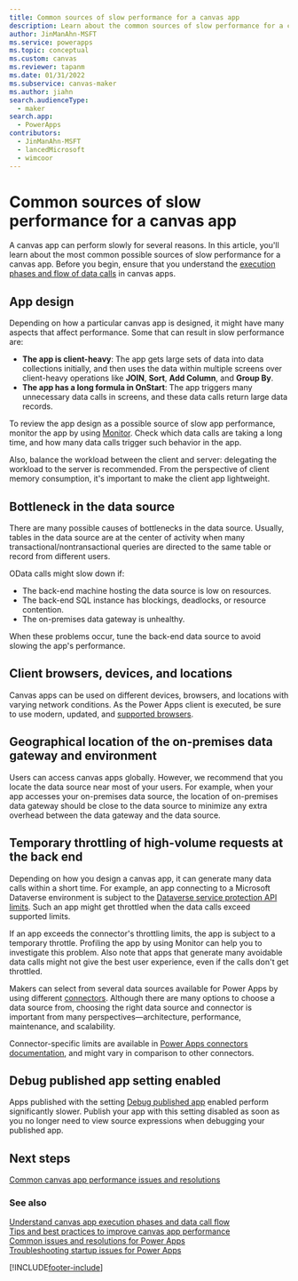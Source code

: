 ```yaml
---
title: Common sources of slow performance for a canvas app
description: Learn about the common sources of slow performance for a canvas app.
author: JinManAhn-MSFT
ms.service: powerapps
ms.topic: conceptual
ms.custom: canvas
ms.reviewer: tapanm
ms.date: 01/31/2022
ms.subservice: canvas-maker
ms.author: jiahn
search.audienceType: 
  - maker
search.app: 
  - PowerApps
contributors:
  - JinManAhn-MSFT
  - lancedMicrosoft
  - wimcoor
---
```


# Common sources of slow performance for a canvas app

A canvas app can perform slowly for several reasons. In this article, you'll learn about the most common possible sources of slow performance for a canvas app. Before you begin, ensure that you understand the [execution phases and flow of data calls](execution-phases-data-flow.md) in canvas apps.

## App design

Depending on how a particular canvas app is designed, it might have many aspects that affect performance. Some that can result in slow performance are:

- **The app is client-heavy**: The app gets large sets of data into data collections initially, and then uses the data within multiple screens over client-heavy operations like **JOIN**, **Sort**, **Add Column**, and **Group By**.
- **The app has a long formula in OnStart**: The app triggers many unnecessary data calls in screens, and these data calls return large data records.

To review the app design as a possible source of slow app performance, monitor the app by using [Monitor](../monitor-overview.md). Check which data calls are taking a long time, and how many data calls trigger such behavior in the app.

Also, balance the workload between the client and server: delegating the workload to the server is recommended. From the perspective of client memory consumption, it's important to make the client app lightweight.

## Bottleneck in the data source

There are many possible causes of bottlenecks in the data source. Usually, tables in the data source are at the center of activity when many transactional/nontransactional queries are directed to the same table or record from different users.

OData calls might slow down if:

- The back-end machine hosting the data source is low on resources.
- The back-end SQL instance has blockings, deadlocks, or resource contention.
- The on-premises data gateway is unhealthy.

When these problems occur, tune the back-end data source to avoid slowing the app's performance.

## Client browsers, devices, and locations

Canvas apps can be used on different devices, browsers, and locations with varying network conditions. As the Power Apps client is executed, be sure to use modern, updated, and [supported browsers](limits-and-config.md#supported-browsers-for-running-canvas-apps).

## Geographical location of the on-premises data gateway and environment

Users can access canvas apps globally. However, we recommend that you locate the data source near most of your users. For example, when your app accesses your on-premises data source, the location of on-premises data gateway should be close to the data source to minimize any extra overhead between the data gateway and the data source.

## Temporary throttling of high-volume requests at the back end

Depending on how you design a canvas app, it can generate many data calls within a short time. For example, an app connecting to a Microsoft Dataverse environment is subject to the [Dataverse service protection API limits](../../developer/data-platform/api-limits.md). Such an app might get throttled when the data calls exceed supported limits.

If an app exceeds the connector's throttling limits, the app is subject to a temporary throttle. Profiling the app by using Monitor can help you to investigate this problem. Also note that apps that generate many avoidable data calls might not give the best user experience, even if the calls don't get throttled.

Makers can select from several data sources available for Power Apps by using different [connectors](connections-list.md). Although there are many options to choose a data source from, choosing the right data source and connector is important from many perspectives&mdash;architecture, performance, maintenance, and scalability.

Connector-specific limits are available in [Power Apps connectors documentation](/connectors/connector-reference/connector-reference-powerapps-connectors), and might vary in comparison to other connectors.

## Debug published app setting enabled

Apps published with the setting [Debug published app](../monitor-canvasapps.md#setting-debug-published-app) enabled perform significantly slower. Publish your app with this setting disabled as soon as you no longer need to view source expressions when debugging your published app.  

## Next steps

[Common canvas app performance issues and resolutions](common-performance-issue-resolutions.md)

### See also

[Understand canvas app execution phases and data call flow](execution-phases-data-flow.md) <br>
[Tips and best practices to improve canvas app performance](performance-tips.md) <br>
[Common issues and resolutions for Power Apps](common-issues-and-resolutions.md) <br>
[Troubleshooting startup issues for Power Apps](../../troubleshooting-startup-issues.md)


[!INCLUDE[footer-include](../../includes/footer-banner.md)]
